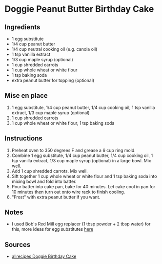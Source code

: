 # Doggie Peanut Butter Birthday Cake


## Ingredients
* 1 egg substitute
* 1/4 cup peanut butter
* 1/4 cup neutral cooking oil (e.g. canola oil)
* 1 tsp vanilla extract
* 1/3 cup maple syrup (optional)
* 1 cup shredded carrots
* 1 cup whole wheat or white flour
* 1 tsp baking soda
* extra peanut butter for topping (optional)


## Mise en place
1. 1 egg substitute, 1/4 cup peanut butter, 1/4 cup cooking oil, 1 tsp vanilla extract, 1/3 cup maple syrup (optional)
2. 1 cup shredded carrots
3. 1 cup whole wheat or white flour, 1 tsp baking soda


## Instructions
1. Preheat oven to 350 degrees F and grease a 6 cup ring mold.
2. Combine 1 egg substitute, 1/4 cup peanut butter, 1/4 cup cooking oil, 1 tsp vanilla extract, 1/3 cup maple syrup (optional) in a large bowl. Mix well.
3. Add 1 cup shredded carrots. Mix well.
4. Sift together 1 cup whole wheat or white flour and 1 tsp baking soda into mixing bowl and fold into batter.
5. Pour batter into cake pan, bake for 40 minutes. Let cake cool in pan for 10 minutes then turn out onto wire rack to finish cooling.
6. "Frost" with extra peanut butter if you want.


## Notes
* I used Bob's Red Mill egg replacer (1 tbsp powder + 2 tbsp water) for this, more ideas for egg substitutes [here](https://wellvegan.com/roundup/egg-substitutes)


## Sources
* [allrecipes Doggie Birthday Cake](http://allrecipes.com/recipe/141949/doggie-birthday-cake/)
